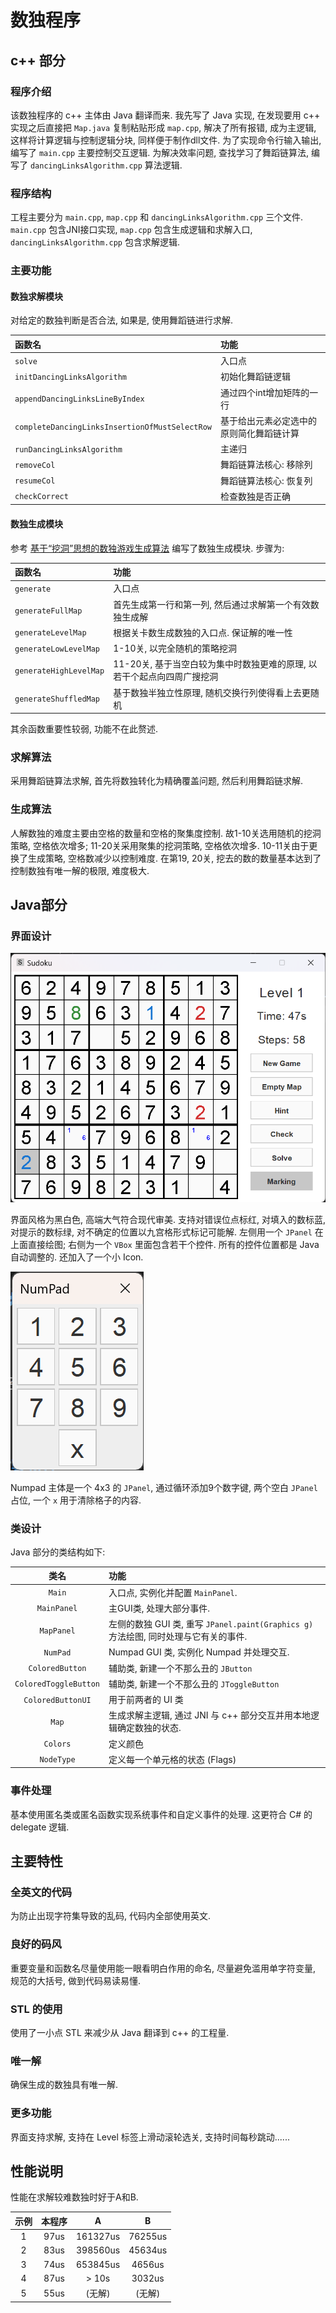 ﻿# 数独程序

## c++ 部分

### 程序介绍

该数独程序的 c++ 主体由 Java 翻译而来. 我先写了 Java 实现, 在发现要用 c++ 实现之后直接把 `Map.java` 复制粘贴形成 `map.cpp`, 解决了所有报错, 成为主逻辑, 这样将计算逻辑与控制逻辑分块, 同样便于制作dll文件. 为了实现命令行输入输出, 编写了 `main.cpp` 主要控制交互逻辑. 为解决效率问题, 查找学习了舞蹈链算法, 编写了 `dancingLinksAlgorithm.cpp` 算法逻辑.

### 程序结构

工程主要分为 `main.cpp`, `map.cpp` 和 `dancingLinksAlgorithm.cpp` 三个文件. `main.cpp` 包含JNI接口实现, `map.cpp` 包含生成逻辑和求解入口, `dancingLinksAlgorithm.cpp` 包含求解逻辑.

### 主要功能

#### 数独求解模块

对给定的数独判断是否合法, 如果是, 使用舞蹈链进行求解.

| 函数名                                         | 功能                                     |
| :--------------------------------------------- | :--------------------------------------- |
| `solve`                                        | 入口点                                   |
| `initDancingLinksAlgorithm`                    | 初始化舞蹈链逻辑                         |
| `appendDancingLinksLineByIndex`                | 通过四个int增加矩阵的一行                |
| `completeDancingLinksInsertionOfMustSelectRow` | 基于给出元素必定选中的原则简化舞蹈链计算 |
| `runDancingLinksAlgorithm`                     | 主递归                                   |
| `removeCol`                                    | 舞蹈链算法核心: 移除列                   |
| `resumeCol`                                    | 舞蹈链算法核心: 恢复列                   |
| `checkCorrect`                                 | 检查数独是否正确                         |

#### 数独生成模块

参考 [基于“挖洞”思想的数独游戏生成算法](https://kns.cnki.net/kcms/detail/detail.aspx?dbcode=CJFD&dbname=CJFD2009&filename=SSJS200921000) 编写了数独生成模块. 步骤为:

| 函数名                 | 功能                                                                    |
| :--------------------- | :---------------------------------------------------------------------- |
| `generate`             | 入口点                                                                  |
| `generateFullMap`      | 首先生成第一行和第一列, 然后通过求解第一个有效数独生成解                |
| `generateLevelMap`     | 根据关卡数生成数独的入口点. 保证解的唯一性                              |
| `generateLowLevelMap`  | 1-10关, 以完全随机的策略挖洞                                            |
| `generateHighLevelMap` | 11-20关, 基于当空白较为集中时数独更难的原理, 以若干个起点向四周广搜挖洞 |
| `generateShuffledMap`  | 基于数独半独立性原理, 随机交换行列使得看上去更随机                      |

其余函数重要性较弱, 功能不在此赘述.

### 求解算法

采用舞蹈链算法求解, 首先将数独转化为精确覆盖问题, 然后利用舞蹈链求解.

### 生成算法

人解数独的难度主要由空格的数量和空格的聚集度控制. 故1-10关选用随机的挖洞策略, 空格依次增多; 11-20关采用聚集的挖洞策略, 空格依次增多. 10-11关由于更换了生成策略, 空格数减少以控制难度. 在第19, 20关, 挖去的数的数量基本达到了控制数独有唯一解的极限, 难度极大.

## Java部分

### 界面设计

![GUI](GUI.png)

界面风格为黑白色, 高端大气符合现代审美. 支持对错误位点标红, 对填入的数标蓝, 对提示的数标绿, 对不确定的位置以九宫格形式标记可能解. 左侧用一个 `JPanel` 在上面直接绘图; 右侧为一个 `VBox` 里面包含若干个控件. 所有的控件位置都是 Java 自动调整的. 还加入了一个小 Icon.

![Numpad](Numpad.png)

Numpad 主体是一个 4x3 的 `JPanel`, 通过循环添加9个数字键, 两个空白 `JPanel` 占位, 一个 `x` 用于清除格子的内容.

### 类设计

Java 部分的类结构如下:

|         类名          | 功能                                                                                 |
| :-------------------: | :----------------------------------------------------------------------------------- |
|        `Main`         | 入口点, 实例化并配置 `MainPanel`.                                                    |
|      `MainPanel`      | 主GUI类, 处理大部分事件.                                                             |
|      `MapPanel`       | 左侧的数独 GUI 类, 重写 `JPanel.paint(Graphics g)` 方法绘图, 同时处理与它有关的事件. |
|       `NumPad`        | Numpad GUI 类, 实例化 Numpad 并处理交互.                                             |
|    `ColoredButton`    | 辅助类, 新建一个不那么丑的 `JButton`                                                 |
| `ColoredToggleButton` | 辅助类, 新建一个不那么丑的 `JToggleButton`                                           |
|   `ColoredButtonUI`   | 用于前两者的 UI 类                                                                   |
|         `Map`         | 生成求解主逻辑, 通过 JNI 与 c++ 部分交互并用本地逻辑确定数独的状态.                  |
|       `Colors`        | 定义颜色                                                                             |
|      `NodeType`       | 定义每一个单元格的状态 (Flags)                                                       |

### 事件处理

基本使用匿名类或匿名函数实现系统事件和自定义事件的处理. 这更符合 C# 的 delegate 逻辑.

## 主要特性

### 全英文的代码

为防止出现字符集导致的乱码, 代码内全部使用英文.

### 良好的码风

重要变量和函数名尽量使用能一眼看明白作用的命名, 尽量避免滥用单字符变量, 规范的大括号, 做到代码易读易懂.

### STL 的使用

使用了一小点 STL 来减少从 Java 翻译到 c++ 的工程量.

### 唯一解

确保生成的数独具有唯一解.

### 更多功能

界面支持求解, 支持在 Level 标签上滑动滚轮选关, 支持时间每秒跳动......

## 性能说明

性能在求解较难数独时好于A和B.

| 示例  | 本程序 |    A     |    B    |
| :---: | :----: | :------: | :-----: |
|   1   |  97us  | 161327us | 76255us |
|   2   |  83us  | 398560us | 45634us |
|   3   |  74us  | 653845us | 4656us  |
|   4   |  87us  |  > 10s   | 3032us  |
|   5   |  55us  |  (无解)  | (无解)  |
